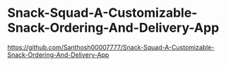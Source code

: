 # Snack-Squad-A-Customizable-Snack-Ordering-And-Delivery-App
https://github.com/Santhosh00007777/Snack-Squad-A-Customizable-Snack-Ordering-And-Delivery-App
